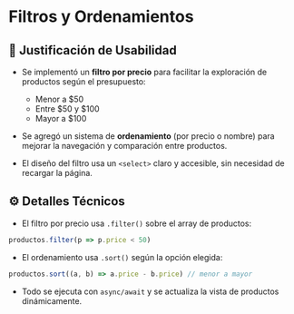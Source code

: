 # Filtros y Ordenamientos

## 🎯 Justificación de Usabilidad

- Se implementó un **filtro por precio** para facilitar la exploración de productos según el presupuesto:
  - Menor a $50
  - Entre $50 y $100
  - Mayor a $100

- Se agregó un sistema de **ordenamiento** (por precio o nombre) para mejorar la navegación y comparación entre productos.

- El diseño del filtro usa un `<select>` claro y accesible, sin necesidad de recargar la página.

## ⚙️ Detalles Técnicos

- El filtro por precio usa `.filter()` sobre el array de productos:
```js
productos.filter(p => p.price < 50)
```

- El ordenamiento usa `.sort()` según la opción elegida:
```js
productos.sort((a, b) => a.price - b.price) // menor a mayor
```

- Todo se ejecuta con `async/await` y se actualiza la vista de productos dinámicamente.
